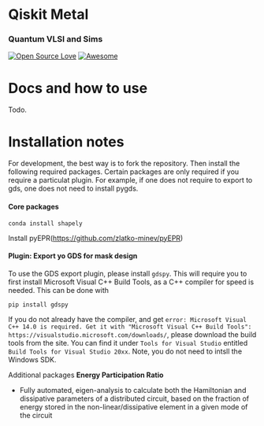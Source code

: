 # Qiskit Metal
### Quantum VLSI and Sims

[![Open Source Love](https://badges.frapsoft.com/os/v1/open-source.png?v=103)](https://github.com/zlatko-minev/pyEPR)
[![Awesome](https://cdn.rawgit.com/sindresorhus/awesome/d7305f38d29fed78fa85652e3a63e154dd8e8829/media/badge.svg)](https://github.com/zlatko-minev/pyEPR)

# Docs and how to use 

Todo. 

# Installation notes

For development, the best way is to fork the repository. Then install the following required packages. Certain packages are only required if you require a particulat plugin. For example, if one does not require to export to gds, one does not need to install pygds.  

#### Core packages 
```
conda install shapely
```

Install pyEPR(https://github.com/zlatko-minev/pyEPR)

#### Plugin: Export yo GDS for mask design 
To use the GDS export plugin, please install `gdspy`. This will require you to first install Microsoft Visual C++ Build Tools, as a C++ compiler for speed is needed. This can be done with 
```
pip install gdspy
```
If you do not already have the compiler, and get `error: Microsoft Visual C++ 14.0 is required. Get it with "Microsoft Visual C++ Build Tools": https://visualstudio.microsoft.com/downloads/`, please download the build tools from the site. You can find it under `Tools for Visual Studio` entitled `Build Tools for Visual Studio 20xx`. Note, you do not need to intsll the Windows SDK. 


Additional packages 
**Energy Participation Ratio**
  * Fully automated, eigen-analysis to calculate both the Hamiltonian and dissipative parameters of a distributed circuit, based on the fraction of energy stored in the non-linear/dissipative element in a given mode of the circuit

